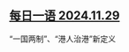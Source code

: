 <!--1732884048000-->
[每日一语 2024.11.29](https://chinadigitaltimes.net/chinese/713566.html)
------

<p>“一国两制”、“港人治港”新定义</p><p><img decoding="async" src="data:image/svg+xml,%3Csvg%20xmlns='http://www.w3.org/2000/svg'%20viewBox='0%200%200%200'%3E%3C/svg%3E" alt="" data-lazy-src="https://chinadigitaltimes.net/chinese/files/2024/11/2024.11.29.jpg"><noscript><img decoding="async" src="https://chinadigitaltimes.net/chinese/files/2024/11/2024.11.29.jpg" alt=""></noscript></p><div class="addtoany_share_save_container addtoany_content addtoany_content_bottom"><div class="a2a_kit a2a_kit_size_32 addtoany_list" data-a2a-url="https://chinadigitaltimes.net/chinese/713566.html" data-a2a-title="每日一语 2024.11.29"><a class="a2a_button_facebook" href="https://www.addtoany.com/add_to/facebook?linkurl=https%3A%2F%2Fchinadigitaltimes.net%2Fchinese%2F713566.html&amp;linkname=%E6%AF%8F%E6%97%A5%E4%B8%80%E8%AF%AD%202024.11.29" title="Facebook" rel="nofollow noopener" target="_blank"></a><a class="a2a_button_twitter" href="https://www.addtoany.com/add_to/twitter?linkurl=https%3A%2F%2Fchinadigitaltimes.net%2Fchinese%2F713566.html&amp;linkname=%E6%AF%8F%E6%97%A5%E4%B8%80%E8%AF%AD%202024.11.29" title="Twitter" rel="nofollow noopener" target="_blank"></a><a class="a2a_button_telegram" href="https://www.addtoany.com/add_to/telegram?linkurl=https%3A%2F%2Fchinadigitaltimes.net%2Fchinese%2F713566.html&amp;linkname=%E6%AF%8F%E6%97%A5%E4%B8%80%E8%AF%AD%202024.11.29" title="Telegram" rel="nofollow noopener" target="_blank"></a><a class="a2a_button_reddit" href="https://www.addtoany.com/add_to/reddit?linkurl=https%3A%2F%2Fchinadigitaltimes.net%2Fchinese%2F713566.html&amp;linkname=%E6%AF%8F%E6%97%A5%E4%B8%80%E8%AF%AD%202024.11.29" title="Reddit" rel="nofollow noopener" target="_blank"></a><a class="a2a_button_whatsapp" href="https://www.addtoany.com/add_to/whatsapp?linkurl=https%3A%2F%2Fchinadigitaltimes.net%2Fchinese%2F713566.html&amp;linkname=%E6%AF%8F%E6%97%A5%E4%B8%80%E8%AF%AD%202024.11.29" title="WhatsApp" rel="nofollow noopener" target="_blank"></a><a class="a2a_button_email" href="https://www.addtoany.com/add_to/email?linkurl=https%3A%2F%2Fchinadigitaltimes.net%2Fchinese%2F713566.html&amp;linkname=%E6%AF%8F%E6%97%A5%E4%B8%80%E8%AF%AD%202024.11.29" title="Email" rel="nofollow noopener" target="_blank"></a><a class="a2a_button_copy_link" href="https://www.addtoany.com/add_to/copy_link?linkurl=https%3A%2F%2Fchinadigitaltimes.net%2Fchinese%2F713566.html&amp;linkname=%E6%AF%8F%E6%97%A5%E4%B8%80%E8%AF%AD%202024.11.29" title="Copy Link" rel="nofollow noopener" target="_blank"></a><a class="a2a_dd addtoany_share_save addtoany_share" href="https://www.addtoany.com/share"></a></div></div>
